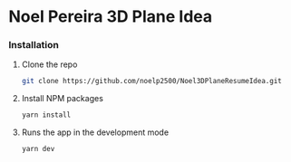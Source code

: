 # Noel Pereira 3D Plane Idea

### Installation

1. Clone the repo
   ```sh
   git clone https://github.com/noelp2500/Noel3DPlaneResumeIdea.git
   ```
2. Install NPM packages

   ```sh
   yarn install
   ```

3. Runs the app in the development mode
   ```sh
   yarn dev
   ```
